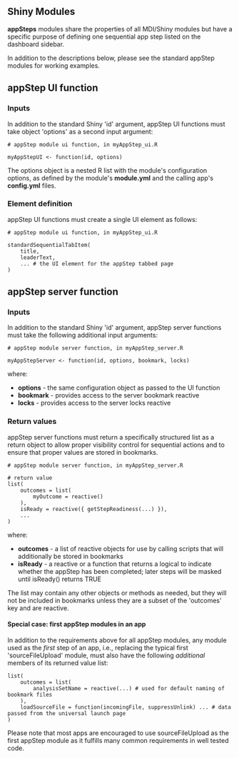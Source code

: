 ## Shiny Modules

**appSteps** modules share the properties of all MDI/Shiny modules
but have a specific purpose of defining one sequential app
step listed on the dashboard sidebar.

In addition to the descriptions below, please see the standard
appStep modules for working examples.

## appStep UI function 

### Inputs

In addition to the standard Shiny 'id' argument, appStep UI functions must
take object 'options' as a second input argument:

```
# appStep module ui function, in myAppStep_ui.R

myAppStepUI <- function(id, options)
```

The options object is a nested R list with the module's configuration options,
as defined by the module's **module.yml** and the calling app's **config.yml** files.

### Element definition

appStep UI functions must create a single UI element as follows:

```
# appStep module ui function, in myAppStep_ui.R

standardSequentialTabItem(
    title,
    leaderText,
    ... # the UI element for the appStep tabbed page
)  
```

## appStep server function

### Inputs

In addition to the standard Shiny 'id' argument, appStep server functions must
take the following additional input arguments:

```
# appStep module server function, in myAppStep_server.R

myAppStepServer <- function(id, options, bookmark, locks)
```

where:

- **options** - the same configuration object as passed to the UI function
- **bookmark** - provides access to the server bookmark reactive
- **locks** - provides access to the server locks reactive

### Return values

appStep server functions must return a specifically structured list
as a return object to allow proper visibility control for sequential
actions and to ensure that proper values are stored in bookmarks.

```
# appStep module server function, in myAppStep_server.R

# return value
list(
    outcomes = list(   
        myOutcome = reactive()
    ),
    isReady = reactive({ getStepReadiness(...) }),
    ...
)
```

where:

- **outcomes** - a list of reactive objects for use by calling scripts that 
will additionally be stored in bookmarks
- **isReady** - a reactive or a function that returns a logical to indicate whether the appStep has been completed; later steps will be masked until isReady() returns TRUE

The list may contain any other objects or methods as needed, but they
will not be included in bookmarks unless they are a subset of the 'outcomes' key
and are reactive.

#### Special case: first appStep modules in an app

In addition to the requirements above for all appStep modules, any
module used as the _first_ step of an app, i.e., replacing the 
typical first 'sourceFileUpload' module, must also have the following
_additional_ members of its returned value list:

```
list(
    outcomes = list(
        analysisSetName = reactive(...) # used for default naming of bookmark files
    ),
    loadSourceFile = function(incomingFile, suppressUnlink) ... # data passed from the universal launch page
)
```

Please note that most apps are encouraged to use sourceFileUpload as the first
appStep module as it fulfills many common requirements in well tested code.
